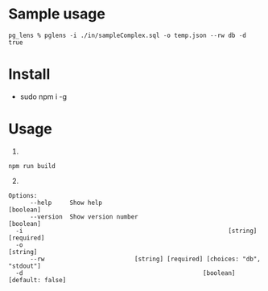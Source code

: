 # Sample usage
```pg_lens % pglens -i ./in/sampleComplex.sql -o temp.json --rw db -d true```

# Install
- sudo npm i -g

# Usage
1. 
```
npm run build
```
2. 
```
Options:
      --help     Show help                                             [boolean]
      --version  Show version number                                   [boolean]
  -i                                                         [string] [required]
  -o                                                                    [string]
      --rw                         [string] [required] [choices: "db", "stdout"]
  -d                                                  [boolean] [default: false]
```